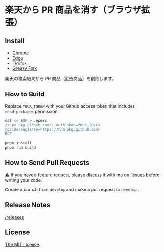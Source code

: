 # 楽天から PR 商品を消す（ブラウザ拡張）

## Install

- [Chrome](https://chrome.google.com/webstore/detail/mighblgjmcfaldhjjkhhbnpbmckeeelo)
- [Edge](https://microsoftedge.microsoft.com/addons/detail/mjhlhgjoomicojmbbckebkcemighmnah)
- [Firefox](https://addons.mozilla.org/firefox/addon/%E6%A5%BD%E5%A4%A9%E3%81%8B%E3%82%89pr%E5%95%86%E5%93%81%E3%82%92%E6%B6%88%E3%81%99/)
- [Greasy Fork](https://greasyfork.org/scripts/474585)

楽天の検索結果から PR 商品（広告商品）を削除します。

## How to Build

Replace `YOUR_TOKEN` with your Github access token that includes `read:packages` permission

```bash
cat << EOF > .npmrc
//npm.pkg.github.com/:_authToken=YOUR_TOKEN
@cside:registry=https://npm.pkg.github.com/
EOF

pnpm install
pnpm run build
```

## How to Send Pull Requests

⚠️ If you have a feature request, please discuss it with me on [/issues](https://github.com/Cside/rakuten-pr-blocker/issues) before writing your code.

Create a branch from `develop` and make a pull request to `develop` .

## Release Notes

[/releases](https://github.com/Cside/rakuten-pr-blocker/releases)

## License

[The MIT License](/LICENSE).
